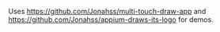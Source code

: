 Uses https://github.com/Jonahss/multi-touch-draw-app and https://github.com/Jonahss/appium-draws-its-logo for demos.
